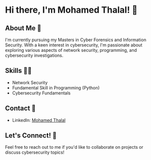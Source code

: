 # Hi there, I'm Mohamed Thalal! 👋

## About Me 📝
I'm currently pursuing my Masters in Cyber Forensics and Information Security. With a keen interest in cybersecurity, I'm passionate about exploring various aspects of network security, programming, and cybersecurity investigations.

## Skills 👨‍💻
- Network Security
- Fundamental Skill in Programming (Python)
- Cybersecurity Fundamentals

## Contact 🔗
- LinkedIn: [Mohamed Thalal](https://www.linkedin.com/in/mdthalal-cybersec)
  

## Let's Connect! 👐
Feel free to reach out to me if you'd like to collaborate on projects or discuss cybersecurity topics!


